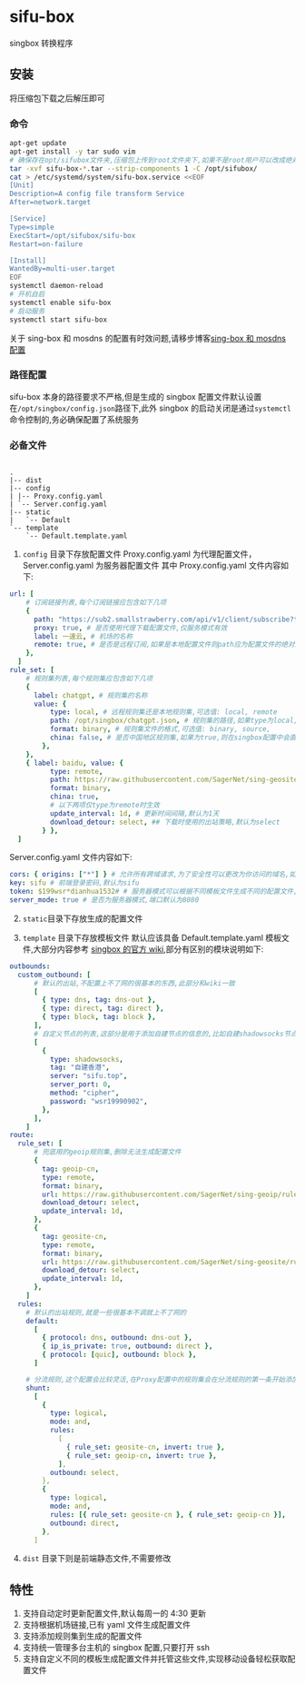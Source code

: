 # sifu-box

singbox 转换程序

## 安装

将压缩包下载之后解压即可

### 命令

```bash
apt-get update
apt-get install -y tar sudo vim
# 确保存在opt/sifubox文件夹,压缩包上传到root文件夹下,如果不是root用户可以改成绝对路径
tar -xvf sifu-box-*.tar --strip-components 1 -C /opt/sifubox/
cat > /etc/systemd/system/sifu-box.service <<EOF
[Unit]
Description=A config file transform Service
After=network.target

[Service]
Type=simple
ExecStart=/opt/sifubox/sifu-box
Restart=on-failure

[Install]
WantedBy=multi-user.target
EOF
systemctl daemon-reload
# 开机自启
systemctl enable sifu-box
# 启动服务
systemctl start sifu-box
```

关于 sing-box 和 mosdns 的配置有时效问题,请移步博客[sing-box 和 mosdns 配置](https://vercel-blog.sifulin.top/zh-cn/2024/07/11/two-sexy-bitches-singbox-and-mosdns/)

### 路径配置

sifu-box 本身的路径要求不严格,但是生成的 singbox 配置文件默认设置在`/opt/singbox/config.json`路径下,此外 singbox 的启动关闭是通过`systemctl`命令控制的,务必确保配置了系统服务

### 必备文件

```

.
|-- dist
|-- config
| |-- Proxy.config.yaml
| `-- Server.config.yaml
|-- static
|   `-- Default
`-- template
    `-- Default.template.yaml

```

1. `config` 目录下存放配置文件
   Proxy.config.yaml 为代理配置文件，Server.config.yaml 为服务器配置文件
   其中 Proxy.config.yaml 文件内容如下:

```yaml
url: [
    # 订阅链接列表,每个订阅链接应包含如下几项
    {
      path: "https://sub2.smallstrawberry.com/api/v1/client/subscribe?toke", # 订阅链接
      proxy: true, # 是否使用代理下载配置文件,仅服务模式有效
      label: 一速云, # 机场的名称
      remote: true, # 是否是远程订阅,如果是本地配置文件则path应为配置文件的绝对路径
    },
  ]
rule_set: [
    # 规则集列表,每个规则集应包含如下几项
    {
      label: chatgpt, # 规则集的名称
      value: {
          type: local, # 远程规则集还是本地规则集,可选值: local, remote
          path: /opt/singbox/chatgpt.json, # 规则集的路径,如果type为local,则应为配置文件的绝对路径,如果type为remote,则应为订阅链接
          format: binary, # 规则集文件的格式,可选值: binary, source,
          china: false, # 是否中国地区规则集,如果为true,则在singbox配置中会直连出站
        },
    },
    { label: baidu, value: {
          type: remote,
          path: https://raw.githubusercontent.com/SagerNet/sing-geosite/rule-set/geosite-cn.srs,
          format: binary,
          china: true,
          # 以下两项仅type为remote时生效
          update_interval: 1d, # 更新时间间隔,默认为1天
          download_detour: select, ## 下载时使用的出站策略,默认为select
        } },
  ]
```

Server.config.yaml 文件内容如下:

```yaml
cors: { origins: ["*"] } # 允许所有跨域请求,为了安全性可以更改为你访问的域名,如果只是内网使用则无所谓
key: sifu # 前端登录密码,默认为sifu
token: $199wsr*dianhua1532# # 服务器模式可以根据不同模板文件生成不同的配置文件,比如ios的配置文件,为保证安全性参考机场的认证模式会将这段token进行MD5加密放入url参数中
server_mode: true # 是否为服务器模式,端口默认为8080
```

2. `static`目录下存放生成的配置文件

3. `template` 目录下存放模板文件
   默认应该具备 Default.template.yaml 模板文件,大部分内容参考 [singbox 的官方 wiki](https://sing-box.sagernet.org/zh/configuration/),部分有区别的模块说明如下:

```yaml
outbounds:
  custom_outbound: [
      # 默认的出站,不配置上不了网的很基本的东西,此部分和wiki一致
      [
        { type: dns, tag: dns-out },
        { type: direct, tag: direct },
        { type: block, tag: block },
      ],
      # 自定义节点的列表,这部分是用于添加自建节点的信息的,比如自建shadowsocks节点
      [
        {
          type: shadowsocks,
          tag: "自建香港",
          server: "sifu.top",
          server_port: 0,
          method: "cipher",
          password: "wsr19990902",
        },
      ],
    ]
route:
  rule_set: [
      # 兜底用的geoip规则集,删除无法生成配置文件
      {
        tag: geoip-cn,
        type: remote,
        format: binary,
        url: https://raw.githubusercontent.com/SagerNet/sing-geoip/rule-set/geoip-cn.srs,
        download_detour: select,
        update_interval: 1d,
      },
      {
        tag: geosite-cn,
        type: remote,
        format: binary,
        url: https://raw.githubusercontent.com/SagerNet/sing-geosite/rule-set/geosite-cn.srs,
        download_detour: select,
        update_interval: 1d,
      },
    ]
  rules:
    # 默认的出站规则,就是一些很基本不调就上不了网的
    default:
      [
        { protocol: dns, outbound: dns-out },
        { ip_is_private: true, outbound: direct },
        { protocol: [quic], outbound: block },
      ]

    # 分流规则,这个配置会比较灵活,在Proxy配置中的规则集会在分流规则的第一条开始添加,然后才会是shunt规则,所以还可以在shunt添加一些自定义兜底分流规则
    shunt:
      [
        {
          type: logical,
          mode: and,
          rules:
            [
              { rule_set: geosite-cn, invert: true },
              { rule_set: geoip-cn, invert: true },
            ],
          outbound: select,
        },
        {
          type: logical,
          mode: and,
          rules: [{ rule_set: geosite-cn }, { rule_set: geoip-cn }],
          outbound: direct,
        },
      ]
```

4. `dist` 目录下则是前端静态文件,不需要修改

## 特性

1. 支持自动定时更新配置文件,默认每周一的 4:30 更新
2. 支持根据机场链接,已有 yaml 文件生成配置文件
3. 支持添加规则集到生成的配置文件
4. 支持统一管理多台主机的 singbox 配置,只要打开 ssh
5. 支持自定义不同的模板生成配置文件并托管这些文件,实现移动设备轻松获取配置文件
